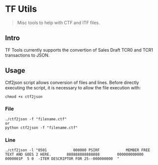 # TF Utils

> Misc tools to help with CTF and ITF files.

## Intro

TF Tools currently supports the convertion of Sales Draft TCR0 and TCR1 transactions to JSON.

## Usage

Ctf2json script allows conversion of files and lines.
Before directly executing the script, it is necessary to allow the file execution with:

```shell
chmod +x ctf2json
```

### File

```shell
./ctf2json -f "filename.ctf"
or
python ctf2json -f "filename.ctf"
```

### Line

```shell
./ctf2json -l "0501            000000 PSIRF            MEMBER FREE TEXT AND GOES 2 HERE.       888888888888888        000000000000  0000001P  5 0  -ITEM DESCRIPTOR FOR 25--000000000  "

```
